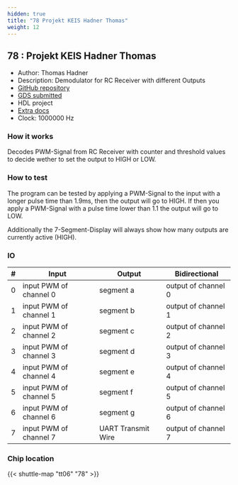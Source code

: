 ```yaml
---
hidden: true
title: "78 Projekt KEIS Hadner Thomas"
weight: 12
---
```


## 78 : Projekt KEIS Hadner Thomas

* Author: Thomas Hadner
* Description: Demodulator for RC Receiver with different Outputs
* [GitHub repository](https://github.com/ThomasHadner/jku-tt06-pwm-analyzer-hadner)
* [GDS submitted](https://github.com/ThomasHadner/jku-tt06-pwm-analyzer-hadner/actions/runs/8628730551)
* HDL project
* [Extra docs](None)
* Clock: 1000000 Hz

<!---

This file is used to generate your project datasheet. Please fill in the information below and delete any unused
sections.

You can also include images in this folder and reference them in the markdown. Each image must be less than
512 kb in size, and the combined size of all images must be less than 1 MB.
-->


### How it works

Decodes PWM-Signal from RC Receiver with counter and threshold values to decide wether to set the output to HIGH or LOW.

### How to test

The program can be tested by applying a PWM-Signal to the input with a longer pulse time than 1.9ms, then the output will go to HIGH. If then you apply a PWM-Signal with a pulse time lower than 1.1 the output will go to LOW.

Additionally the 7-Segment-Display will always show how many outputs are currently active (HIGH).


### IO

| # | Input          | Output         | Bidirectional   |
| - | -------------- | -------------- | --------------- |
| 0 | input PWM of channel 0 | segment a | output of channel 0 |
| 1 | input PWM of channel 1 | segment b | output of channel 1 |
| 2 | input PWM of channel 2 | segment c | output of channel 2 |
| 3 | input PWM of channel 3 | segment d | output of channel 3 |
| 4 | input PWM of channel 4 | segment e | output of channel 4 |
| 5 | input PWM of channel 5 | segment f | output of channel 5 |
| 6 | input PWM of channel 6 | segment g | output of channel 6 |
| 7 | input PWM of channel 7 | UART Transmit Wire | output of channel 7 |

### Chip location

{{< shuttle-map "tt06" "78" >}}
